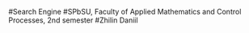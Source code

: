#Search Engine
#SPbSU, Faculty of Applied Mathematics and Control Processes, 2nd semester
#Zhilin Daniil
